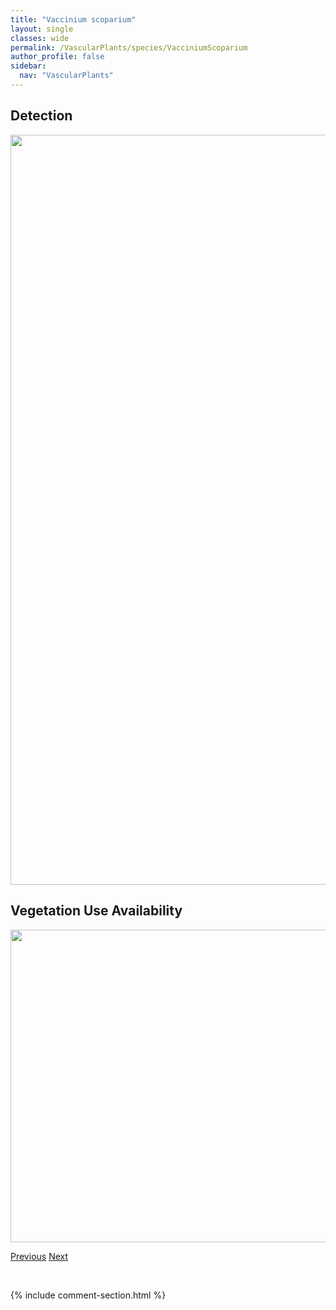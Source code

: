 ```yaml
---
title: "Vaccinium scoparium"
layout: single
classes: wide
permalink: /VascularPlants/species/VacciniumScoparium
author_profile: false
sidebar:
  nav: "VascularPlants"
---
```


<h2>Detection</h2>

<a href="https://drive.google.com/uc?export=view&id=16ymjX14dlrOOwXgZHTvzdTNPtGDOQJg6">
<img src="https://drive.google.com/uc?export=view&id=16ymjX14dlrOOwXgZHTvzdTNPtGDOQJg6" height = "1200" width = "800">
</a>


<h2>Vegetation Use Availability</h2>

<a href="https://drive.google.com/uc?export=view&id=1sOJ8w8HL5_BJuD82n0dl2vYK8tD3UL_g">
<img src="https://drive.google.com/uc?export=view&id=1sOJ8w8HL5_BJuD82n0dl2vYK8tD3UL_g" height = "500" width = "1000">
</a>


<a href="/DevelopmentWebsite/VascularPlants/species/VacciniumOxycoccos" class="pagination--pager" title="Vaccinium oxycoccos">Previous</a> <a href="/DevelopmentWebsite/VascularPlants/species/VacciniumUliginosum" class="pagination--pager" title="Vaccinium uliginosum">Next</a>

<p>&nbsp;</p>

{% include comment-section.html %}
